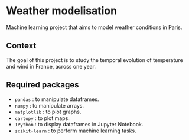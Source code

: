 # Weather modelisation
Machine learning project that aims to model weather conditions in Paris.

## Context

The goal of this project is to study 
the temporal evolution of temperature and wind in France, across one year.

## Required packages
- `pandas` : to manipulate dataframes.
- `numpy` : to manipulate arrays.
- `matplotlib` : to plot graphs.
- `cartopy` : to plot maps.
- `IPython` : to display dataframes in Jupyter Notebook.
- `scikit-learn` : to perform machine learning tasks.